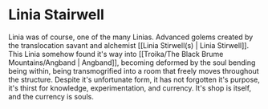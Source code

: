 # Linia Stairwell
Linia was of course, one of the many Linias. Advanced golems created by the translocation savant and alchemist [[Linia Stirwell(s) | Linia Stirwell]]. This Linia somehow found it's way into [[Troika/The Black Brume Mountains/Angband | Angband]], becoming deformed by the soul bending being within, being transmogrified into a room that freely moves throughout the structure. Despite it's unfortunate form, it has not forgotten it's purpose, it's thirst for knowledge, experimentation, and currency. It's shop is itself, and the currency is souls.